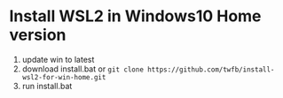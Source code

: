 # Install WSL2 in Windows10 Home version
1. update win to latest
2. download install.bat or `git clone https://github.com/twfb/install-wsl2-for-win-home.git`
3. run install.bat
